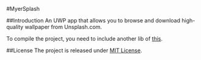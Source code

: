#MyerSplash

##Introduction
An UWP app that allows you to browse and download high-quality wallpaper from Unsplash.com.

To compile the project, you need to include another lib of [this](https://github.com/JuniperPhoton/JP.Utils.UWP).

##License 
The project is released under [MIT License](https://github.com/stackia/DNSAgent/blob/master/LICENSE).
